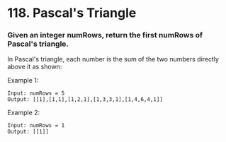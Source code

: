 # 118. Pascal's Triangle
### Given an integer numRows, return the first numRows of Pascal's triangle.

In Pascal's triangle, each number is the sum of the two numbers directly above it as shown:




Example 1:
```
Input: numRows = 5
Output: [[1],[1,1],[1,2,1],[1,3,3,1],[1,4,6,4,1]]
```
Example 2:
```
Input: numRows = 1
Output: [[1]]
```